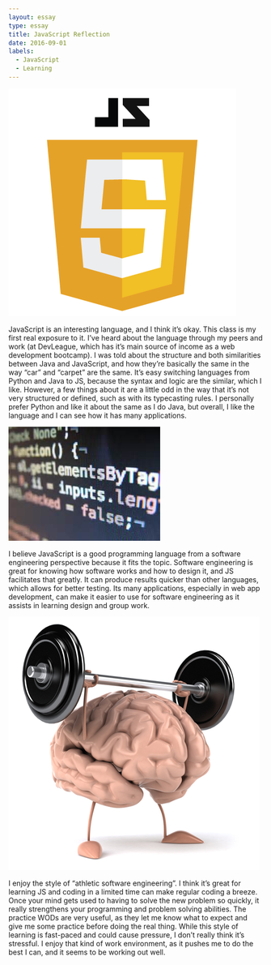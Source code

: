 ```yaml
---
layout: essay
type: essay
title: JavaScript Reflection
date: 2016-09-01
labels:
  - JavaScript
  - Learning
---
```


<img class="ui tiny left circular floated image" src="../images/js.png">

JavaScript is an interesting language, and I think it’s okay. This class is my first real exposure to it. I’ve heard about the language through my peers and work (at DevLeague, which has it’s main source of income as a web development bootcamp). I was told about the structure and both similarities between Java and JavaScript, and how they’re basically the same in the way “car” and “carpet” are the same. It’s easy switching languages from Python and Java to JS, because the syntax and logic are the similar, which I like. However, a few things about it are a little odd in the way that it’s not very structured or defined, such as with its typecasting rules. I personally prefer Python and like it about the same as I do Java, but overall, I like the language and I can see how it has many applications.

<img class="ui tiny left circular floated image" src="../images/js-code.jpg">

I believe JavaScript is a good programming language from a software engineering perspective because it fits the topic. Software engineering is great for knowing how software works and how to design it, and JS facilitates that greatly. It can produce results quicker than other languages, which allows for better testing. Its many applications, especially in web app development, can make it easier to use for software engineering as it assists in learning design and group work.

<img class="ui tiny left circular floated image" src="../images/brain_workout.jpg">

I enjoy the style of “athletic software engineering”. I think it’s great for learning JS and coding in a limited time can make regular coding a breeze. Once your mind gets used to having to solve the new problem so quickly, it really strengthens your programming and problem solving abilities. The practice WODs are very useful, as they let me know what to expect and give me some practice before doing the real thing. While this style of learning is fast-paced and could cause pressure, I don’t really think it’s stressful. I enjoy that kind of work environment, as it pushes me to do the best I can, and it seems to be working out well.
